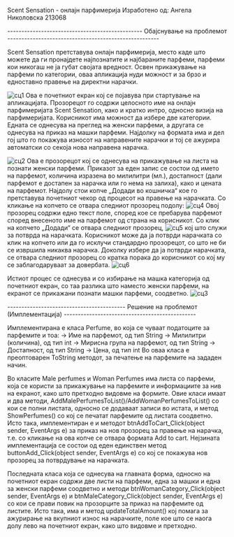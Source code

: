 Scent Sensation - онлајн парфимерија 
Изработено од: Ангела Николовска 213068


------------------------------------------------ Обајснување на проблемот ------------------------------------------------------

Scent Sensation претставува онлајн парфимерија, место каде што можете да ги пронајдете најпознатите и најбараните парфеми, 
парфеми кои никогаш не ја губат својата вредност. Освен прикажување на парфеми по категории, оваа апликација нуди можност 
и за брзо и едноставно правење на директни нарачки.

![сц1](https://github.com/nikolovsk/Scent-Sensational/assets/129659501/184159e4-0913-4eea-9bd4-2e8001df5c9d)
Ова е почетниот екран кој се појавува при стартување на апликацијата. Прозорецот го содржи целосното име на онлајн парфимеријата
Scent Sensation, како и кратко интро, односно визија на парфимеријата.
Корисникот има можност да избере две категории. Едната се однесува на преглед на женски парфеми, а другата се однесува на приказ 
на машки парфеми. Најдолку на формата има и дел гој што го покажува износот на направените нарачки и тој се ажурира автоматски
со секоја нова направена нарачка.

![сц2](https://github.com/nikolovsk/Scent-Sensational/assets/129659501/368fd1bb-97bc-4c84-86c7-f6d4ccc774e7)
Ова е прозорецот кој се однесува на прикажување на листа на познати женски парфеми.
Приказот за еден запис се состои од името на парфемот, количина изразена во милилитри (мл.), достапност (дали парфемот е достапен
за нарачка или го нема на залиха), како и цената на парфемот.
Најдолу стои копче „Додади во кошничка“ кое го претставува почетниот чекор од процесот на правење на нарачката. Со кликање на 
копчето се отвара следниот прозорец подолу:
![сц4](https://github.com/nikolovsk/Scent-Sensational/assets/129659501/207b9f98-057f-43ad-aba7-5c3f1ed1f2d3)
Овој прозорец содржи едно текст поле, според кое се пребарува парфемот според внесеното име на парфемот од страна на корисникот.
Со клик на копчето „Додади“ се отвара следниот прозорец,
![сц5](https://github.com/nikolovsk/Scent-Sensational/assets/129659501/45489f59-2749-4da3-a2a7-1f130664613f)
кој што служи за потврда на нарачката.
Корисникот може да ја потврди нарачката со клик на копчето или да го исклучи стандардно прозорецот, со што не би се извршила 
никаква нарачка. Доколку избере да ја потврди нарачката, се отвара следниот прозорец со кратка порака до корисникот со кој му се 
заблагодаруваат за довербата.
![сц6](https://github.com/nikolovsk/Scent-Sensational/assets/129659501/e0bcadd9-11b7-440d-a1fc-e07ce5fdee35)

Истиот процес се однесува и со избирање на машка категорија од почетниот екран, со таа разлика што наместо женски парфеми,
на екранот се прикажани познати машки парфеми, соодветно.
![сц3](https://github.com/nikolovsk/Scent-Sensational/assets/129659501/9bddbe61-49aa-4f85-b6fe-4c2f4cc51a0d)


------------------------------------------ Решение на проблемот (Имплементација) -----------------------------------------------

Имплементирана е класа Perfume, во која се чуваат податоците за парфемите и тоа:
  -> Име на парфемот, од тип String
  -> Милилитри (количина), од тип int
  -> Мирисна група на парфемот, од тип String
  -> Достапност, од тип String
  -> Цена, од тип int
Во оваа класа е преоптоварен ToString методот, за печатење на парфемите на зададен начин.

Во класите Male perfumes и Woman Perfumes има листа со парфеми, која се користи за прикажување на парфемите и информациите за нив
на екранот, како што претходно видовме на формите.
Овие класи имаат и два методи, AddMalePerfumesToList()/AddWomanPerfumesToList() со кои се полни листата, односно се додаваат записи
во истата, и метод ShowPerfumes() со кој се печатат парфемите од листата соодветно.
Исто така, имплементиран е и методот btnAddToCart_Click(object sender, EventArgs e) за приказ на нов прозорец за правење на нарачка,
т.е. со кликање на ова копче се отвара формата Add to cart. Нејзината имплементација се состои од еден единствен метод 
buttonAdd_Click(object sender, EventArgs e) со кој се покажува нов прозорец за потврдување на нарачката.

Последната класа која се однесува на главната форма, односно на почетниот екран содржи две листи на парфеми, една за машки и една за
женски парфеми соодветно и методи btnWomanCategory_Click(object sender, EventArgs e) и btnMaleCategory_Click(object sender, EventArgs e)
со кои се прави повик на прозорците за приказ на парфемите од листите.
Исто така, има и метод updateTotalAmount() кој помага за ажурирање на вкупниот износ на нарачките, поле кое што се наога долу лево на
почетниот екран, како што видовме и претходно.
